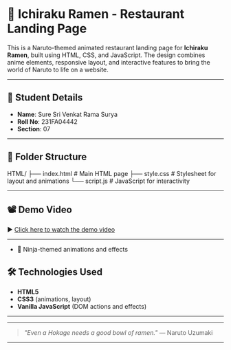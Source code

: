 
# 🍜 Ichiraku Ramen - Restaurant Landing Page

This is a Naruto-themed animated restaurant landing page for **Ichiraku Ramen**, built using HTML, CSS, and JavaScript. The design combines anime elements, responsive layout, and interactive features to bring the world of Naruto to life on a website.

---

## 📌 Student Details

- **Name**: Sure Sri Venkat Rama Surya  
- **Roll No**: 231FA04442  
- **Section**: 07  

---

## 📂 Folder Structure

HTML/
├── index.html # Main HTML page
├── style.css # Stylesheet for layout and animations
└── script.js # JavaScript for interactivity


---

## 📽️ Demo Video

▶️ [Click here to watch the demo video](https://drive.google.com/file/d/17LEekTb5OQuSNphIPL41--hqN8rQYgpu/view?usp=sharing)

---
- 🌙 Ninja-themed animations and effects  

## 🛠️ Technologies Used
- **HTML5**  
- **CSS3** (animations, layout)  
- **Vanilla JavaScript** (DOM actions and effects)
---
---

> *"Even a Hokage needs a good bowl of ramen."* — Naruto Uzumaki

---
